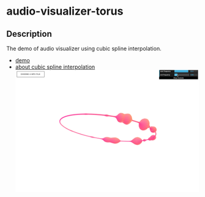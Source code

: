 # audio-visualizer-torus

## Description
The demo of audio visualizer using cubic spline interpolation.  
* [demo](https://mnmxmx.github.io/audio-visualizer-torus/dst/)  
* [about cubic spline interpolation](http://www.paulinternet.nl/?page=bicubic)  
![screenshot](./screenshot2.png)



